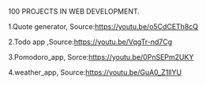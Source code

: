 100 PROJECTS IN WEB DEVELOPMENT.

1.Quote generator, Source:https://youtu.be/o5CdCETh8cQ


2.Todo app ,Source:https://youtu.be/VqgTr-nd7Cg


3.Pomodoro_app,  Sorce:https://youtu.be/0PnSEPm2UKY

4.weather_app, Source:https://youtu.be/GuA0_Z1llYU
